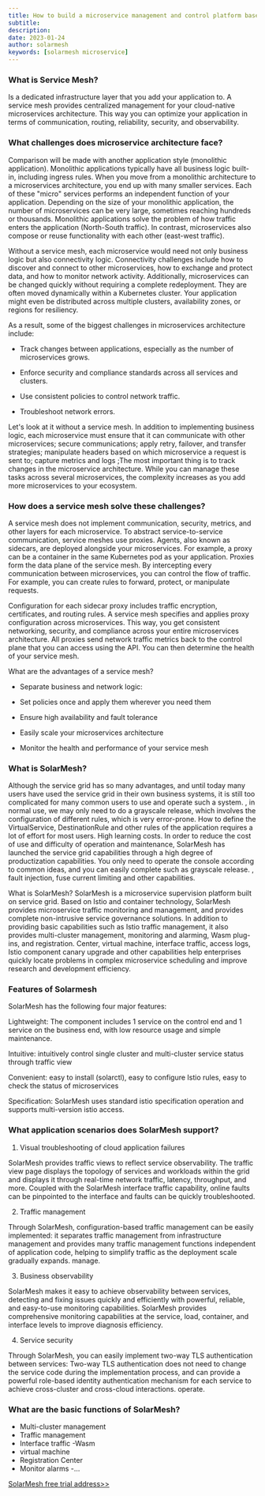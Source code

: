 ```yaml
---
title: How to build a microservice management and control platform based on Istio
subtitle:
description:
date: 2023-01-24
author: solarmesh
keywords: [solarmesh microservice]
---
```


### What is Service Mesh?

Is a dedicated infrastructure layer that you add your application to. A service mesh provides centralized management for your cloud-native microservices architecture. This way you can optimize your application in terms of communication, routing, reliability, security, and observability.

### What challenges does microservice architecture face?

Comparison will be made with another application style (monolithic application). Monolithic applications typically have all business logic built-in, including ingress rules. When you move from a monolithic architecture to a microservices architecture, you end up with many smaller services. Each of these "micro" services performs an independent function of your application. Depending on the size of your monolithic application, the number of microservices can be very large, sometimes reaching hundreds or thousands. Monolithic applications solve the problem of how traffic enters the application (North-South traffic). In contrast, microservices also compose or reuse functionality with each other (east-west traffic).

Without a service mesh, each microservice would need not only business logic but also connectivity logic. Connectivity challenges include how to discover and connect to other microservices, how to exchange and protect data, and how to monitor network activity. Additionally, microservices can be changed quickly without requiring a complete redeployment. They are often moved dynamically within a Kubernetes cluster. Your application might even be distributed across multiple clusters, availability zones, or regions for resiliency.

As a result, some of the biggest challenges in microservices architecture include:

- Track changes between applications, especially as the number of microservices grows.

- Enforce security and compliance standards across all services and clusters.

- Use consistent policies to control network traffic.

- Troubleshoot network errors.

Let's look at it without a service mesh. In addition to implementing business logic, each microservice must ensure that it can communicate with other microservices; secure communications; apply retry, failover, and transfer strategies; manipulate headers based on which microservice a request is sent to; capture metrics and logs ;The most important thing is to track changes in the microservice architecture. While you can manage these tasks across several microservices, the complexity increases as you add more microservices to your ecosystem.

### How does a service mesh solve these challenges?

A service mesh does not implement communication, security, metrics, and other layers for each microservice. To abstract service-to-service communication, service meshes use proxies. Agents, also known as sidecars, are deployed alongside your microservices. For example, a proxy can be a container in the same Kubernetes pod as your application. Proxies form the data plane of the service mesh. By intercepting every communication between microservices, you can control the flow of traffic. For example, you can create rules to forward, protect, or manipulate requests.

Configuration for each sidecar proxy includes traffic encryption, certificates, and routing rules. A service mesh specifies and applies proxy configuration across microservices. This way, you get consistent networking, security, and compliance across your entire microservices architecture. All proxies send network traffic metrics back to the control plane that you can access using the API. You can then determine the health of your service mesh.

What are the advantages of a service mesh?

- Separate business and network logic:

- Set policies once and apply them wherever you need them

- Ensure high availability and fault tolerance

- Easily scale your microservices architecture

- Monitor the health and performance of your service mesh

### What is SolarMesh?

Although the service grid has so many advantages, and until today many users have used the service grid in their own business systems, it is still too complicated for many common users to use and operate such a system. , in normal use, we may only need to do a grayscale release, which involves the configuration of different rules, which is very error-prone. How to define the VirtualService, DestinationRule and other rules of the application requires a lot of effort for most users. High learning costs. In order to reduce the cost of use and difficulty of operation and maintenance, SolarMesh has launched the service grid capabilities through a high degree of productization capabilities. You only need to operate the console according to common ideas, and you can easily complete such as grayscale release. , fault injection, fuse current limiting and other capabilities.

What is SolarMesh? SolarMesh is a microservice supervision platform built on service grid. Based on Istio and container technology, SolarMesh provides microservice traffic monitoring and management, and provides complete non-intrusive service governance solutions. In addition to providing basic capabilities such as Istio traffic management, it also provides multi-cluster management, monitoring and alarming, Wasm plug-ins, and registration. Center, virtual machine, interface traffic, access logs, Istio component canary upgrade and other capabilities help enterprises quickly locate problems in complex microservice scheduling and improve research and development efficiency.

### Features of Solarmesh

SolarMesh has the following four major features:

Lightweight: The component includes 1 service on the control end and 1 service on the business end, with low resource usage and simple maintenance.

Intuitive: intuitively control single cluster and multi-cluster service status through traffic view

Convenient: easy to install (solarctl), easy to configure Istio rules, easy to check the status of microservices

Specification: SolarMesh uses standard istio specification operation and supports multi-version istio access.

### What application scenarios does SolarMesh support?

1. Visual troubleshooting of cloud application failures

SolarMesh provides traffic views to reflect service observability. The traffic view page displays the topology of services and workloads within the grid and displays it through real-time network traffic, latency, throughput, and more. Coupled with the SolarMesh interface traffic capability, online faults can be pinpointed to the interface and faults can be quickly troubleshooted.

2. Traffic management

Through SolarMesh, configuration-based traffic management can be easily implemented: it separates traffic management from infrastructure management and provides many traffic management functions independent of application code, helping to simplify traffic as the deployment scale gradually expands. manage.

3. Business observability

SolarMesh makes it easy to achieve observability between services, detecting and fixing issues quickly and efficiently with powerful, reliable, and easy-to-use monitoring capabilities. SolarMesh provides comprehensive monitoring capabilities at the service, load, container, and interface levels to improve diagnosis efficiency.

4. Service security

Through SolarMesh, you can easily implement two-way TLS authentication between services: Two-way TLS authentication does not need to change the service code during the implementation process, and can provide a powerful role-based identity authentication mechanism for each service to achieve cross-cluster and cross-cloud interactions. operate.

### What are the basic functions of SolarMesh?

- Multi-cluster management
- Traffic management
- Interface traffic
  -Wasm
- virtual machine
- Registration Center
- Monitor alarms
  -…

[SolarMesh free trial address>>](https://www.cloudtogo.cn/product-SolarMesh)
